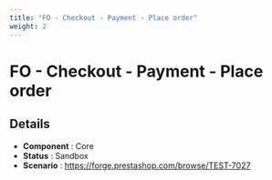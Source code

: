 ```yaml
---
title: "FO - Checkout - Payment - Place order"
weight: 2
---
```


# FO - Checkout - Payment - Place order
## Details
* **Component** : Core
* **Status** : Sandbox
* **Scenario** : https://forge.prestashop.com/browse/TEST-7027
